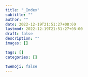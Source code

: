 ```yaml
---
title: "_Index"
subtitle: ""
author: ""
date: 2022-12-19T21:51:27+08:00
lastmod: 2022-12-19T21:51:27+08:00
draft: false
description: ""
images: []

tags: []
categories: []

twemoji: false
---
```


